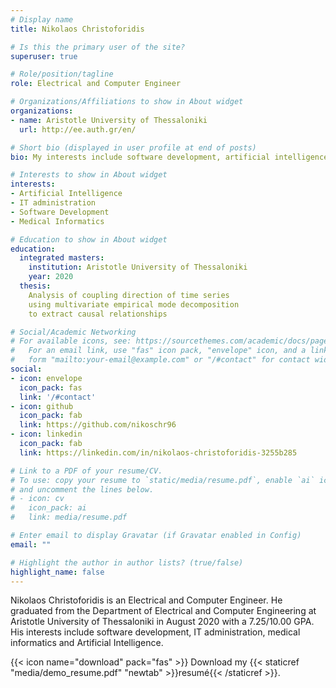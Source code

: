 ```yaml
---
# Display name
title: Nikolaos Christoforidis

# Is this the primary user of the site?
superuser: true

# Role/position/tagline
role: Electrical and Computer Engineer

# Organizations/Affiliations to show in About widget
organizations:
- name: Aristotle University of Thessaloniki
  url: http://ee.auth.gr/en/

# Short bio (displayed in user profile at end of posts)
bio: My interests include software development, artificial intelligence and medical informatics.

# Interests to show in About widget
interests:
- Artificial Intelligence
- IT administration
- Software Development
- Medical Informatics

# Education to show in About widget
education:
  integrated masters:
    institution: Aristotle University of Thessaloniki
    year: 2020
  thesis:
    Analysis of coupling direction of time series 
    using multivariate empirical mode decomposition 
    to extract causal relationships

# Social/Academic Networking
# For available icons, see: https://sourcethemes.com/academic/docs/page-builder/#icons
#   For an email link, use "fas" icon pack, "envelope" icon, and a link in the
#   form "mailto:your-email@example.com" or "/#contact" for contact widget.
social:
- icon: envelope
  icon_pack: fas
  link: '/#contact'
- icon: github
  icon_pack: fab
  link: https://github.com/nikoschr96
- icon: linkedin
  icon_pack: fab
  link: https://linkedin.com/in/nikolaos-christoforidis-3255b285

# Link to a PDF of your resume/CV.
# To use: copy your resume to `static/media/resume.pdf`, enable `ai` icons in `params.toml`, 
# and uncomment the lines below.
# - icon: cv
#   icon_pack: ai
#   link: media/resume.pdf

# Enter email to display Gravatar (if Gravatar enabled in Config)
email: ""

# Highlight the author in author lists? (true/false)
highlight_name: false
---
```


Nikolaos Christoforidis is an Electrical and Computer Engineer. He graduated from the Department of Electrical and Computer Engineering at Aristotle University of Thessaloniki in August 2020 with a 7.25/10.00 GPA. His interests include software development, IT administration, medical informatics and Artificial Intelligence.

{{< icon name="download" pack="fas" >}} Download my {{< staticref "media/demo_resume.pdf" "newtab" >}}resumé{{< /staticref >}}.
